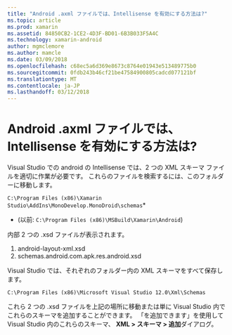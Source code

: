 ```yaml
---
title: "Android .axml ファイルでは、Intellisense を有効にする方法は?"
ms.topic: article
ms.prod: xamarin
ms.assetid: 84850CB2-1CE2-4D3F-BD01-6B3B033F5A4C
ms.technology: xamarin-android
author: mgmclemore
ms.author: mamcle
ms.date: 03/09/2018
ms.openlocfilehash: c68ec5a6d369e8673c8764e01943e513489775b0
ms.sourcegitcommit: 0fdb243b46cf21be47584900805cadcd077121bf
ms.translationtype: MT
ms.contentlocale: ja-JP
ms.lasthandoff: 03/12/2018
---
```

# <a name="how-do-i-enable-intellisense-in-android-axml-files"></a>Android .axml ファイルでは、Intellisense を有効にする方法は?

Visual Studio での android の Intellisense では、2 つの XML スキーマ ファイルを適切に作業が必要です。 これらのファイルを検索するには、このフォルダーに移動します。

`C:\Program Files (x86)\Xamarin Studio\AddIns\MonoDevelop.MonoDroid\schemas`*

* (以前: `C:\Program Files (x86)\MSBuild\Xamarin\Android`)

内部 2 つの .xsd ファイルが表示されます。

1. android-layout-xml.xsd
2. schemas.android.com.apk.res.android.xsd

Visual Studio では、それぞれのフォルダー内の XML スキーマをすべて保存します。

`C:\Program Files (x86)\Microsoft Visual Studio 12.0\Xml\Schemas`

これら 2 つの .xsd ファイルを上記の場所に移動または単に Visual Studio 内でこれらのスキーマを追加することができます。 「を追加できます」を使用して Visual Studio 内のこれらのスキーマ、 **XML > スキーマ > 追加**ダイアログ。






